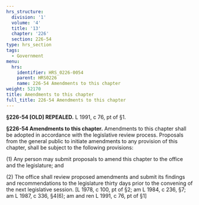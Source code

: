 ```yaml
---
hrs_structure:
  division: '1'
  volume: '4'
  title: '13'
  chapter: '226'
  section: 226-54
type: hrs_section
tags:
  - Government
menu:
  hrs:
    identifier: HRS_0226-0054
    parent: HRS0226
    name: 226-54 Amendments to this chapter
weight: 52170
title: Amendments to this chapter
full_title: 226-54 Amendments to this chapter
---
```

**§226-54 [OLD] REPEALED.** L 1991, c 76, pt of §1.

**§226-54 Amendments to this chapter.** Amendments to this chapter shall be adopted in accordance with the legislative review process. Proposals from the general public to initiate amendments to any provision of this chapter, shall be subject to the following provisions:

(1) Any person may submit proposals to amend this chapter to the office and the legislature; and

(2) The office shall review proposed amendments and submit its findings and recommendations to the legislature thirty days prior to the convening of the next legislative session. [L 1978, c 100, pt of §2; am L 1984, c 236, §7; am L 1987, c 336, §4(6); am and ren L 1991, c 76, pt of §1]